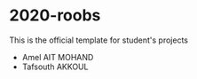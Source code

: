 # 2020-roobs 
This is the official template for student's projects

* Amel AIT MOHAND
* Tafsouth AKKOUL
